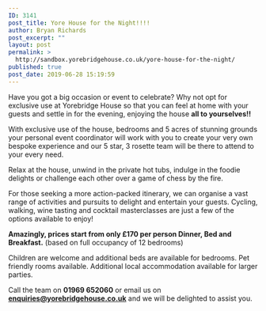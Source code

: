 ```yaml
---
ID: 3141
post_title: Yore House for the Night!!!!
author: Bryan Richards
post_excerpt: ""
layout: post
permalink: >
  http://sandbox.yorebridgehouse.co.uk/yore-house-for-the-night/
published: true
post_date: 2019-06-28 15:19:59
---
```

Have you got a big occasion or event to celebrate? Why not opt for exclusive use at Yorebridge House so that you can feel at home with your guests and settle in for the evening, enjoying the house <strong>all to yourselves!!</strong>

With exclusive use of the house, bedrooms and 5 acres of stunning grounds your personal event coordinator will work with you to create your very own bespoke experience and our 5 star, 3 rosette team will be there to attend to your every need.

Relax at the house, unwind in the private hot tubs, indulge in the foodie delights or challenge each other over a game of chess by the fire.

For those seeking a more action-packed itinerary, we can organise a vast range of activities and pursuits to delight and entertain your guests. Cycling, walking, wine tasting and cocktail masterclasses are just a few of the options available to enjoy!

<strong>Amazingly, prices start from only £170 per person Dinner, Bed and Breakfast.</strong>
(based on full occupancy of 12 bedrooms)

Children are welcome and additional beds are available for bedrooms.
Pet friendly rooms available.
Additional local accommodation available for larger parties.

Call the team on <strong>01969 652060</strong> or email us on <a href="mailto:enquiries@yorebridgehouse.co.uk"><strong>enquiries@yorebridgehouse.co.uk</strong></a> and we will be delighted to assist you.